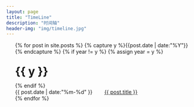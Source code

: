```yaml
---
layout: page
title: "TimeLine"
description: "时间轴"
header-img: "img/timeline.jpg"
---
```


<ul class="listing">
{% for post in site.posts %}
  {% capture y %}{{post.date | date:"%Y"}}{% endcapture %}
  {% if year != y %}
    {% assign year = y %}
	<p/>
    <li class="listing-seperator">{{ y }}</li>
  {% endif %}
  <li class="listing-item">
    <time datetime="{{ post.date | date:"%Y-%m-%d" }}">{{ post.date | date:"%m-%d" }}&emsp;&emsp;</time>
	<a href="{{ post.url }}" title="{{ post.title }}">{{ post.title }}</a>
  </li>
{% endfor %}
</ul>

<style type="text/css">
.listing-seperator{
  list-style-type: none;
  line-height : 200%;
  font-weight : bold;
  font-size : 30px;
}
  
.listing-item{
  list-style-type: none;
}
</style>
